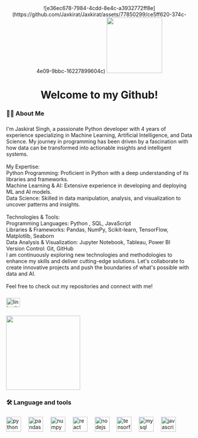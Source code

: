 <div align="center">![e36ec678-7984-4cdd-8e4c-a3932772ff8e](https://github.com/Jaxkirat/Jaxkirat/assets/77850299/ce5ff620-374c-4e09-9bbc-16227899604c)

  <img height="150" src="https://media.licdn.com/dms/image/D4D16AQFcpwUEJI8kvw/profile-displaybackgroundimage-shrink_350_1400/0/1692630683174?e=1722470400&v=beta&t=9qpNzm8LqZkIGscl64VVS031kJC_plRlbDpqn1dY3YI"  />
</div>

###

<h1 align="center">Welcome to my Github!</h1>

###

<h3 align="left">👩‍💻  About Me</h3>

###

<p align="left">I'm Jaskirat Singh, a passionate Python developer with 4 years of experience specializing in Machine Learning, Artificial Intelligence, and Data Science. My journey in programming has been driven by a fascination with how data can be transformed into actionable insights and intelligent systems.<br><br>My Expertise:<br>Python Programming: Proficient in Python with a deep understanding of its libraries and frameworks.<br>Machine Learning & AI: Extensive experience in developing and deploying ML and AI models.<br>Data Science: Skilled in data manipulation, analysis, and visualization to uncover patterns and insights.<br><br>Technologies & Tools:<br>Programming Languages: Python , SQL, JavaScript<br>Libraries & Frameworks: Pandas, NumPy, Scikit-learn, TensorFlow, Matplotlib, Seaborn<br>Data Analysis & Visualization: Jupyter Notebook, Tableau, Power BI<br>Version Control: Git, GitHub<br>I am continuously exploring new technologies and methodologies to enhance my skills and deliver cutting-edge solutions. Let's collaborate to create innovative projects and push the boundaries of what's possible with data and AI.<br><br>Feel free to check out my repositories and connect with me!</p>

###

<div align="left">
  <img src="https://raw.githubusercontent.com/maurodesouza/profile-readme-generator/master/src/assets/icons/social/linkedin/default.svg" width="37" height="25" alt="linkedin logo"  />
</div>

###

<div align="left">
  <img height="200" src="https://user-images.githubusercontent.com/74038190/212748842-9fcbad5b-6173-4175-8a61-521f3dbb7514.gif"  />
</div>

###

<h3 align="left">🛠 Language and tools</h3>

###

<div align="left">
  <img src="https://skillicons.dev/icons?i=py" height="40" alt="python logo"  />
  <img width="12" />
  <img src="https://cdn.simpleicons.org/pandas/150458" height="40" alt="pandas logo"  />
  <img width="12" />
  <img src="https://cdn.simpleicons.org/numpy/013243" height="40" alt="numpy logo"  />
  <img width="12" />
  <img src="https://skillicons.dev/icons?i=react" height="40" alt="react logo"  />
  <img width="12" />
  <img src="https://skillicons.dev/icons?i=nodejs" height="40" alt="nodejs logo"  />
  <img width="12" />
  <img src="https://skillicons.dev/icons?i=tensorflow" height="40" alt="tensorflow logo"  />
  <img width="12" />
  <img src="https://cdn.simpleicons.org/mysql/4479A1" height="40" alt="mysql logo"  />
  <img width="12" />
  <img src="https://cdn.simpleicons.org/javascript/F7DF1E" height="40" alt="javascript logo"  />
</div>

###
